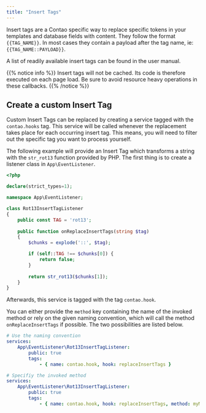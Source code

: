 ```yaml
---
title: "Insert Tags"
---
```


Insert tags are a Contao specific way to replace specific tokens in your templates
and database fields with content. They follow the format `{{TAG_NAME}}`. In most
cases they contain a payload after the tag name, ie: `{{TAG_NAME::PAYLOAD}}`.

A list of readily available insert tags can be found in the user manual.

{{% notice info %}}
Insert tags will not be cached. Its code is therefore executed on each page load.
Be sure to avoid resource heavy operations in these callbacks.
{{% /notice %}}


## Create a custom Insert Tag

Custom Insert Tags can be replaced by creating a service tagged with the `contao.hooks`
tag. This service will be called whenever the replacement takes place for each
occurring insert tag. This means, you will need to filter out the specific tag
you want to process yourself.

The following example will provide an Insert Tag which transforms a string with
the `str_rot13` function provided by PHP. The first thing is to create a
listener class in `App\EventListener`.

```php
<?php

declare(strict_types=1);

namespace App\EventListener;

class Rot13InsertTagListener
{
    public const TAG = 'rot13';
    
    public function onReplaceInsertTags(string $tag)
    {
        $chunks = explode('::', $tag);

        if (self::TAG !== $chunks[0]) {
            return false;
        }
        
        return str_rot13($chunks[1]);
    }
}
```

Afterwards, this service is tagged with the tag `contao.hook`.

You can either provide the `method` key containing the name of the invoked method
or rely on the given naming convention, which will call the method `onReplaceInsertTags`
if possible. The two possibilities are listed below.

```yml
# Use the naming convention
services:
    App\EventListener\Rot13InsertTagListener:
        public: true
        tags:
            - { name: contao.hook, hook: replaceInsertTags }
```

```yml
# Specifiy the invoked method
services:
    App\EventListener\Rot13InsertTagListener:
        public: true
        tags:
            - { name: contao.hook, hook: replaceInsertTags, method: myMethod }
```
